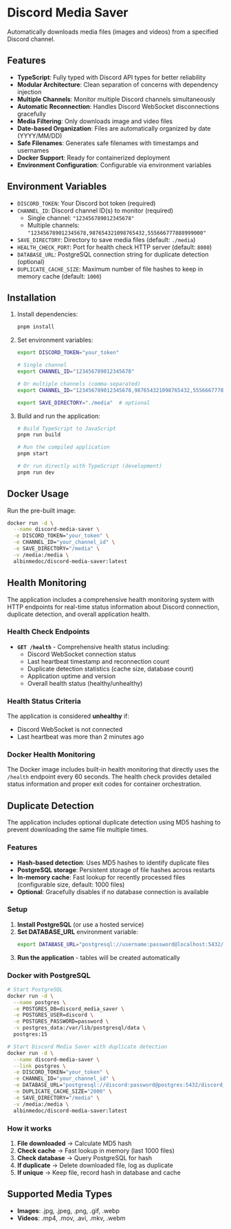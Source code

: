 # Discord Media Saver

Automatically downloads media files (images and videos) from a specified Discord channel.

## Features

- **TypeScript**: Fully typed with Discord API types for better reliability
- **Modular Architecture**: Clean separation of concerns with dependency injection
- **Multiple Channels**: Monitor multiple Discord channels simultaneously
- **Automatic Reconnection**: Handles Discord WebSocket disconnections gracefully
- **Media Filtering**: Only downloads image and video files
- **Date-based Organization**: Files are automatically organized by date (YYYY/MM/DD)
- **Safe Filenames**: Generates safe filenames with timestamps and usernames
- **Docker Support**: Ready for containerized deployment
- **Environment Configuration**: Configurable via environment variables

## Environment Variables

- `DISCORD_TOKEN`: Your Discord bot token (required)
- `CHANNEL_ID`: Discord channel ID(s) to monitor (required)
  - Single channel: `"123456789012345678"`
  - Multiple channels: `"123456789012345678,987654321098765432,555666777888999000"`
- `SAVE_DIRECTORY`: Directory to save media files (default: `./media`)
- `HEALTH_CHECK_PORT`: Port for health check HTTP server (default: `8080`)
- `DATABASE_URL`: PostgreSQL connection string for duplicate detection (optional)
- `DUPLICATE_CACHE_SIZE`: Maximum number of file hashes to keep in memory cache (default: `1000`)

## Installation

1. Install dependencies:
   ```bash
   pnpm install
   ```

2. Set environment variables:
   ```bash
   export DISCORD_TOKEN="your_token"
   
   # Single channel
   export CHANNEL_ID="123456789012345678"
   
   # Or multiple channels (comma-separated)
   export CHANNEL_ID="123456789012345678,987654321098765432,555666777888999000"
   
   export SAVE_DIRECTORY="./media"  # optional
   ```

3. Build and run the application:
   ```bash
   # Build TypeScript to JavaScript
   pnpm run build
   
   # Run the compiled application
   pnpm start
   
   # Or run directly with TypeScript (development)
   pnpm run dev
   ```

## Docker Usage

Run the pre-built image:
```bash
docker run -d \
  --name discord-media-saver \
  -e DISCORD_TOKEN="your_token" \
  -e CHANNEL_ID="your_channel_id" \
  -e SAVE_DIRECTORY="/media" \
  -v /media:/media \
  albinmedoc/discord-media-saver:latest
```

## Health Monitoring

The application includes a comprehensive health monitoring system with HTTP endpoints for real-time status information about Discord connection, duplicate detection, and overall application health.

### Health Check Endpoints

- **`GET /health`** - Comprehensive health status including:
  - Discord WebSocket connection status
  - Last heartbeat timestamp and reconnection count
  - Duplicate detection statistics (cache size, database count)
  - Application uptime and version
  - Overall health status (healthy/unhealthy)

### Health Status Criteria

The application is considered **unhealthy** if:
- Discord WebSocket is not connected
- Last heartbeat was more than 2 minutes ago

### Docker Health Monitoring

The Docker image includes built-in health monitoring that directly uses the `/health` endpoint every 60 seconds. The health check provides detailed status information and proper exit codes for container orchestration.

## Duplicate Detection

The application includes optional duplicate detection using MD5 hashing to prevent downloading the same file multiple times.

### Features
- **Hash-based detection**: Uses MD5 hashes to identify duplicate files
- **PostgreSQL storage**: Persistent storage of file hashes across restarts
- **In-memory cache**: Fast lookup for recently processed files (configurable size, default: 1000 files)
- **Optional**: Gracefully disables if no database connection is available

### Setup
1. **Install PostgreSQL** (or use a hosted service)
2. **Set DATABASE_URL** environment variable:
   ```bash
   export DATABASE_URL="postgresql://username:password@localhost:5432/discord_media_saver"
   ```
3. **Run the application** - tables will be created automatically

### Docker with PostgreSQL
```bash
# Start PostgreSQL
docker run -d \
  --name postgres \
  -e POSTGRES_DB=discord_media_saver \
  -e POSTGRES_USER=discord \
  -e POSTGRES_PASSWORD=password \
  -v postgres_data:/var/lib/postgresql/data \
  postgres:15

# Start Discord Media Saver with duplicate detection
docker run -d \
  --name discord-media-saver \
  --link postgres \
  -e DISCORD_TOKEN="your_token" \
  -e CHANNEL_ID="your_channel_id" \
  -e DATABASE_URL="postgresql://discord:password@postgres:5432/discord_media_saver" \
  -e DUPLICATE_CACHE_SIZE="2000" \
  -e SAVE_DIRECTORY="/media" \
  -v /media:/media \
  albinmedoc/discord-media-saver:latest
```

### How it works
1. **File downloaded** → Calculate MD5 hash
2. **Check cache** → Fast lookup in memory (last 1000 files)
3. **Check database** → Query PostgreSQL for hash
4. **If duplicate** → Delete downloaded file, log as duplicate
5. **If unique** → Keep file, record hash in database and cache

## Supported Media Types

- **Images**: .jpg, .jpeg, .png, .gif, .webp
- **Videos**: .mp4, .mov, .avi, .mkv, .webm
